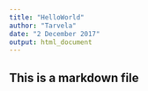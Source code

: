 ```yaml
---
title: "HelloWorld"
author: "Tarvela"
date: "2 December 2017"
output: html_document
---
```


## This is a markdown file